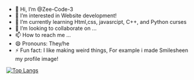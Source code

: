- 👋 Hi, I’m @Zee-Code-3
- 👀 I’m interested in Website development!
- 🌱 I’m currently learning Html,css, javasrcipt, C++, and Python curses
- 💞️ I’m looking to collaborate on ...
- 📫 How to reach me ...
- 😄 Pronouns: They/he
- ⚡ Fun fact: I like making weird things, For example i made Smilesheen my profile image!

[![Top Langs](https://github-readme-stats.vercel.app/api/top-langs/?username=Zee-Code-3)](https://github.com/anuraghazra/github-readme-stats)
<!---
Zee-Code-3/Zee-Code-3 is a ✨ special ✨ repository because its `README.md` (this file) appears on your GitHub profile.
You can click the Preview link to take a look at your changes.
--->
